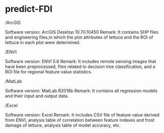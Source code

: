 # predict-FDI
/ArcGIS

Software version: ArcGIS Desktop 10.70.10450
Remark: It contains SHP files and engineering files,in which the plot attributes of lettuce and the ROI of lettuce in each plot were determined.

/ENVI

Software version: ENVI 5.6
Remark: It includes remote sensing images that have been preprocessed, files related to decision tree classification, and a ROI file for regional feature value statistics.

/MatLab

Software version: MatLab R2018b
Remark: It contains all regression models and their input and output data.

/Excel

Software version: Excel
Remark: It includes CSV file of feature value derived from ENVI, analysis table of correlation between feature indexes and frost damage of lettuce, analysis table of model accuracy, etc.
